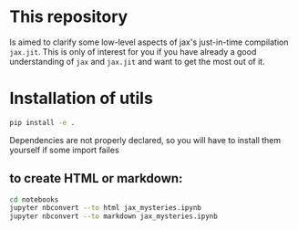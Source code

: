# This repository
Is aimed to clarify some low-level aspects of jax's just-in-time compilation `jax.jit`. This is only of interest for you if you have already a good understanding of `jax` and `jax.jit` and want to get the most out of it.

# Installation of utils
```bash
pip install -e .
```
Dependencies are not properly declared, so you will have to install them yourself if some import failes

## to create HTML or markdown:
```bash
cd notebooks
jupyter nbconvert --to html jax_mysteries.ipynb
jupyter nbconvert --to markdown jax_mysteries.ipynb
```